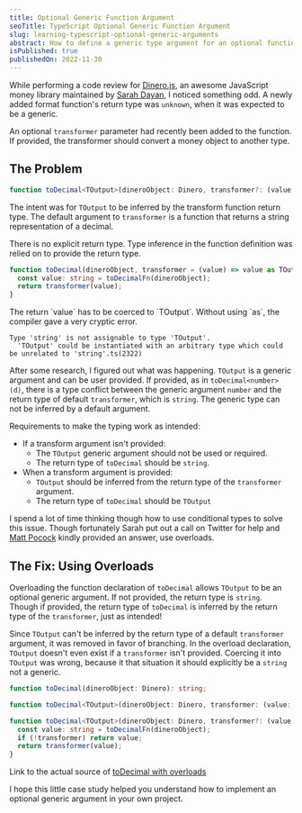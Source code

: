 ```yaml
---
title: Optional Generic Function Argument
seoTitle: TypeScript Optional Generic Function Argument
slug: learning-typescript-optional-generic-arguments
abstract: How to define a generic type argument for an optional function parameter in TypeScript
isPublished: true
publishedOn: 2022-11-30
---
```


<script>
  import DocInfo from '../lib/components/doc-info.svelte';
</script>

While performing a code review for [Dinero.js](https://github.com/dinerojs/dinero.js), an awesome JavaScript money library maintained by [Sarah Dayan](https://github.com/sarahdayan), I noticed something odd. A newly added format function's return type was `unknown`, when it was expected to be a generic.

An optional `transformer` parameter had recently been added to the function. If provided, the transformer should convert a money object to another type.

## The Problem

```ts title="Simplified example of the original type declaration"
function toDecimal<TOutput>(dineroObject: Dinero, transformer?: (value: string) => TOutput);
```

The intent was for `TOutput` to be inferred by the transform function return type. The default argument to `transformer` is a function that returns a string representation of a decimal.

<DocInfo>
  There is no explicit return type. Type inference in the function definition was relied on to provide the return type.
</DocInfo>

```ts title="Simplified example of the original function definition" showLineNumbers {1}
function toDecimal(dineroObject, transformer = (value) => value as TOutput) {
  const value: string = toDecimalFn(dineroObject);
  return transformer(value);
}
```

<DocInfo>
  The return `value` has to be coerced to `TOutput`. Without using `as`, the compiler gave a very cryptic error.
</DocInfo>

```
Type 'string' is not assignable to type 'TOutput'.
  'TOutput' could be instantiated with an arbitrary type which could be unrelated to 'string'.ts(2322)
```

After some research, I figured out what was happening. `TOutput` is a generic argument and can be user provided. If provided, as in `toDecimal<number>(d)`, there is a type conflict between the generic argument `number` and the return type of default `transformer`, which is `string`. The generic type can not be inferred by a default argument.

Requirements to make the typing work as intended:

- If a transform argument isn't provided:
  - The `TOutput` generic argument should not be used or required.
  - The return type of `toDecimal` should be `string`.
- When a transform argument is provided:
  - `TOutput` should be inferred from the return type of the `transformer` argument.
  - The return type of `toDecimal` should be `TOutput`

I spend a lot of time thinking though how to use conditional types to solve this issue. Though fortunately Sarah put out a call on Twitter for help and [Matt Pocock](https://github.com/mattpocock) kindly provided an answer, use overloads.

## The Fix: Using Overloads

Overloading the function declaration of `toDecimal` allows `TOutput` to be an optional generic argument. If not provided, the return type is `string`. Though if provided, the return type of `toDecimal` is inferred by the return type of the `transformer`, just as intended!

Since `TOutput` can't be inferred by the return type of a default `transformer` argument, it was removed in favor of branching. In the overload declaration, `TOutput` doesn't even exist if a `transformer` isn't provided. Coercing it into `TOutput` was wrong, because it that situation it should explicitly be a `string` not a generic.

```ts title="Simplified example of the solution to add an optional generic argument" showLineNumbers
function toDecimal(dineroObject: Dinero): string;

function toDecimal<TOutput>(dineroObject: Dinero, transformer: (value: string) => TOutput): TOutput;

function toDecimal<TOutput>(dineroObject: Dinero, transformer?: (value: string) => TOutput) {
  const value: string = toDecimalFn(dineroObject);
  if (!transformer) return value;
  return transformer(value);
}
```

Link to the actual source of [toDecimal with overloads](https://github.com/dinerojs/dinero.js/blob/2117fd35855d5e36530f76eb2b62cc94fbce66a3/packages/dinero.js/src/api/toDecimal.ts)

I hope this little case study helped you understand how to implement an optional generic argument in your own project.

